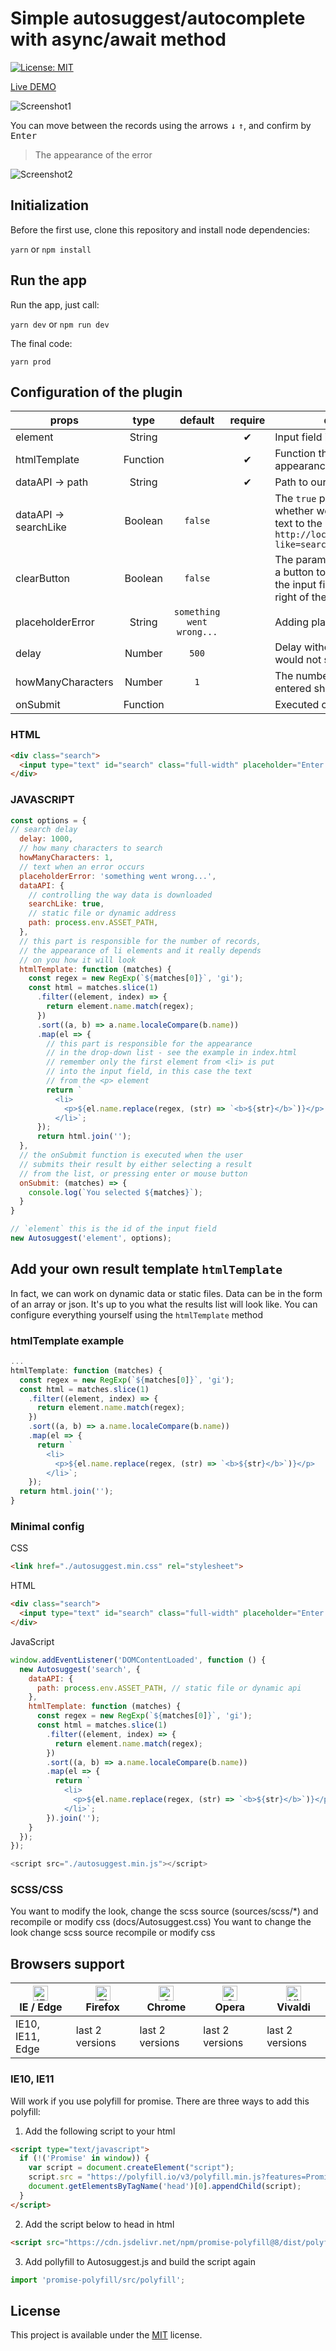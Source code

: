# Simple autosuggest/autocomplete with async/await method

[![License: MIT](https://img.shields.io/badge/License-MIT-blue.svg)](https://opensource.org/licenses/MIT)

[Live DEMO](https://tomik23.github.io/autosuggest/)

![Screenshot1](https://github.com/tomik23/autosuggest/blob/master/static/your-template.png)

You can move between the records using the arrows <kbd>↓</kbd> <kbd>↑</kbd>, and confirm by <kbd>Enter</kbd>

> The appearance of the error

![Screenshot2](https://github.com/tomik23/autosuggest/blob/master/static/error.png)


## Initialization
Before the first use, clone this repository and install node dependencies:

```yarn``` or ```npm install```

## Run the app
Run the app, just call:

```yarn dev``` or ```npm run dev```

The final code:

```yarn prod```

## Configuration of the plugin

props | type | default | require | description
---- | :----: | :-------: | :--------: | -----------
element | String |  | ✔ | Input field id
htmlTemplate | Function |  | ✔ | Function that creates the appearance of the result
dataAPI -> path | String |   | ✔ | Path to our Rest API or static file
dataAPI -> searchLike | Boolean | `false` |  | The `true` parameter controls whether we append the search text to the URL `http://localhost:3005/persons?like=search-text`
clearButton | Boolean | `false` |  | The parameter set to `true` adds a button to delete the text from the input field, a small `x` to the right of the input field 
placeholderError | String | `something went wrong...`  |  | Adding plaseholder
delay | Number | `500` |  | Delay without which the server would not survive ;)
howManyCharacters | Number | `1` |  | The number of characters entered should start searching
onSubmit | Function |  |  | Executed on input submission

### HTML

```html
<div class="search">
  <input type="text" id="search" class="full-width" placeholder="Enter letter">
</div>
```

### JAVASCRIPT
```js
const options = {
// search delay
  delay: 1000,
  // how many characters to search
  howManyCharacters: 1,
  // text when an error occurs
  placeholderError: 'something went wrong...',
  dataAPI: {
    // controlling the way data is downloaded
    searchLike: true,
    // static file or dynamic address
    path: process.env.ASSET_PATH,
  },
  // this part is responsible for the number of records,
  // the appearance of li elements and it really depends
  // on you how it will look
  htmlTemplate: function (matches) {
    const regex = new RegExp(`${matches[0]}`, 'gi');
    const html = matches.slice(1)
      .filter((element, index) => {
        return element.name.match(regex);
      })
      .sort((a, b) => a.name.localeCompare(b.name))
      .map(el => {
        // this part is responsible for the appearance 
        // in the drop-down list - see the example in index.html
        // remember only the first element from <li> is put 
        // into the input field, in this case the text
        // from the <p> element
        return `
          <li>
            <p>${el.name.replace(regex, (str) => `<b>${str}</b>`)}</p>
          </li>`;
      });
      return html.join('');
  },
  // the onSubmit function is executed when the user 
  // submits their result by either selecting a result
  // from the list, or pressing enter or mouse button
  onSubmit: (matches) => {
    console.log(`You selected ${matches}`);
  }
}

// `element` this is the id of the input field
new Autosuggest('element', options);
```

## Add your own result template `htmlTemplate`

In fact, we can work on dynamic data or static files. Data can be in the form of an array or json. It's up to you what the results list will look like. You can configure everything yourself using the `htmlTemplate` method


### htmlTemplate example

```js
...
htmlTemplate: function (matches) {
  const regex = new RegExp(`${matches[0]}`, 'gi');
  const html = matches.slice(1)
    .filter((element, index) => {
      return element.name.match(regex);
    })
    .sort((a, b) => a.name.localeCompare(b.name))
    .map(el => {
      return `
        <li>
          <p>${el.name.replace(regex, (str) => `<b>${str}</b>`)}</p>
        </li>`;
    });
  return html.join('');
}

```

### Minimal config

CSS
```html
<link href="./autosuggest.min.css" rel="stylesheet">
```

HTML
```html
<div class="search">
  <input type="text" id="search" class="full-width" placeholder="Enter letter">
</div>
```
JavaScript
```js
window.addEventListener('DOMContentLoaded', function () {
  new Autosuggest('search', {
    dataAPI: {
      path: process.env.ASSET_PATH, // static file or dynamic api
    },
    htmlTemplate: function (matches) {
      const regex = new RegExp(`${matches[0]}`, 'gi');
      const html = matches.slice(1)
        .filter((element, index) => {
          return element.name.match(regex);
        })
        .sort((a, b) => a.name.localeCompare(b.name))
        .map(el => {
          return `
            <li>
              <p>${el.name.replace(regex, (str) => `<b>${str}</b>`)}</p>
            </li>`;
        }).join('');
    }
  });
});

<script src="./autosuggest.min.js"></script>

```

### SCSS/CSS

You want to modify the look, change the scss source (sources/scss/*) and recompile or modify css (docs/Autosuggest.css)
You want to change the look change scss  source recompile or modify css

## Browsers support

| [<img src="https://raw.githubusercontent.com/alrra/browser-logos/master/src/edge/edge_48x48.png" alt="IE / Edge" width="24px" height="24px" />](http://godban.github.io/browsers-support-badges/)<br/>IE / Edge | [<img src="https://raw.githubusercontent.com/alrra/browser-logos/master/src/firefox/firefox_48x48.png" alt="Firefox" width="24px" height="24px" />](http://godban.github.io/browsers-support-badges/)<br/>Firefox | [<img src="https://raw.githubusercontent.com/alrra/browser-logos/master/src/chrome/chrome_48x48.png" alt="Chrome" width="24px" height="24px" />](http://godban.github.io/browsers-support-badges/)<br/>Chrome | [<img src="https://raw.githubusercontent.com/alrra/browser-logos/master/src/opera/opera_48x48.png" alt="Opera" width="24px" height="24px" />](http://godban.github.io/browsers-support-badges/)<br/>Opera | [<img src="https://raw.githubusercontent.com/alrra/browser-logos/master/src/vivaldi/vivaldi_48x48.png" alt="Vivaldi" width="24px" height="24px" />](http://godban.github.io/browsers-support-badges/)<br/>Vivaldi |
| --------- | --------- | --------- | --------- | --------- |
| IE10, IE11, Edge| last 2 versions| last 2 versions| last 2 versions| last 2 versions

### IE10, IE11

Will work if you use polyfill for promise.
There are three ways to add this polyfill:

1. Add the following script to your html
```html
<script type="text/javascript">
  if (!('Promise' in window)) {
    var script = document.createElement("script");
    script.src = "https://polyfill.io/v3/polyfill.min.js?features=Promise";
    document.getElementsByTagName('head')[0].appendChild(script);
  }
</script>
```

2. Add the script below to head in html 
```html
<script src="https://cdn.jsdelivr.net/npm/promise-polyfill@8/dist/polyfill.min.js"></script>
```

3. Add pollyfill to Autosuggest.js and build the script again 
```javascript
import 'promise-polyfill/src/polyfill';
```


## License
This project is available under the [MIT](https://opensource.org/licenses/mit-license.php) license.  